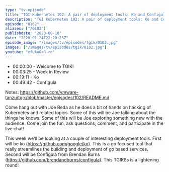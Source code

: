 ```yaml
---
type: "tv-episode"
title: "TGI Kubernetes 102: A pair of deployment tools: Ko and Configula"
description: "TGI Kubernetes 102: A pair of deployment tools: Ko and Configula"
episode: "0102"
aliases: ["/0102"]
publishdate: "2020-08-10"
date: "2020-01-24T22:20:23Z"
episode_image: "/images/tv/episodes/tgik/0102.jpg"
images: ["/images/tv/episodes/tgik/0102.jpg"]
youtube: "efUAuOxR-ro"
---
```


- 00:00:00 - Welcome to TGIK!
- 00:03:25 - Week in Review
- 00:19:11 - Ko
- 00:49:42 - Configula

Notes: https://github.com/vmware-tanzu/tgik/blob/master/episodes/102/README.md

Come hang out with Joe Beda as he does a bit of hands on hacking of Kubernetes and related topics. Some of this will be Joe talking about the things he knows. Some of this will be Joe exploring something new with the audience. Come join the fun, ask questions, comment, and participate in the live chat!

This week we&#39;ll be looking at a couple of interesting deployment tools.  First will be ko (https://github.com/google/ko).  This is a go focused tool that really streamlines the building and deployment of go based services.  Second will be Configula from Brendan Burns (https://github.com/brendandburns/configula).  This TGIK8s is a lightening round!

